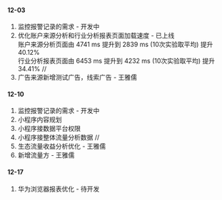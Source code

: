 #### 12-03
1. 监控报警记录的需求 - 开发中
2. 优化账户来源分析和行业分析报表页面加载速度 - 已上线  
账户来源分析页面由 4741 ms 提升到 2839 ms (10次实验取平均) 提升 40.12%  
行业分析报表页面由 6453 ms 提升到 4232 ms (10次实验取平均) 提升 34.41%
//
1. 广告来源新增测试广告，线索广告 - 王雅儒

#### 12-10
1. 监控报警记录的需求 - 开发中
2. 小程序内容规划
3. 小程序接数据平台权限
4. 小程序接整体流量分析数据
//
1. 生态流量收益分析优化 - 王雅儒
2. 新增流量方 - 王雅儒

#### 12-17
1. 华为浏览器报表优化 - 待开发